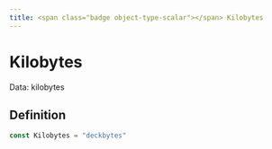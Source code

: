 ```yaml
---
title: <span class="badge object-type-scalar"></span> Kilobytes
---
```

# <span class="badge object-type-scalar"></span> Kilobytes

Data: kilobytes

## Definition

```go
const Kilobytes = "deckbytes"
```
